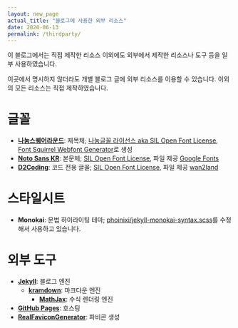 ```yaml
---
layout: new_page
actual_title: "블로그에 사용한 외부 리소스"
date: 2020-06-13
permalink: /thirdparty/
---
```


이 블로그에서는 직접 제작한 리소스 이외에도 외부에서 제작한 리소스나 도구 등을 일부 사용하였습니다.

이곳에서 명시하지 않더라도 개별 블로그 글에 외부 리소스를 이용할 수 있습니다. 이외의 모든 리소스는 직접 제작하였습니다.

# 글꼴

* **[나눔스퀘어라운드](https://hangeul.naver.com/2017/nanum)**: 제목체; [나눔글꼴 라이선스 aka SIL Open Font License](https://help.naver.com/support/contents/contents.help?serviceNo=1074&categoryNo=3497), [Font Squirrel Webfont Generator](https://www.fontsquirrel.com/tools/webfont-generator)로 생성
* **[Noto Sans KR](https://www.google.com/get/noto/)**: 본문체; [SIL Open Font License](https://scripts.sil.org/cms/scripts/page.php?site_id=nrsi&id=OFL), 파일 제공 [Google Fonts](https://fonts.google.com/specimen/Noto+Sans+KR)
* **[D2Coding](https://github.com/naver/d2codingfont)**: 코드 전용 글꼴; [SIL Open Font License](https://github.com/naver/d2codingfont/wiki/Open-Font-License), 파일 제공 [wan2land](https://github.com/wan2land/d2coding)

# 스타일시트

* **Monokai**: 문법 하이라이팅 테마; [phoinixi/jekyll-monokai-syntax.scss](https://gist.github.com/phoinixi/c82317c831371a0807e1)를 수정해서 사용하고 있습니다.

# 외부 도구

* **[Jekyll](https://jekyllrb.com/)**: 블로그 엔진
	* **[kramdown](https://kramdown.gettalong.org/)**: 마크다운 엔진
		* **[MathJax](https://www.mathjax.org/)**: 수식 렌더링 엔진
* **[GitHub Pages](https://pages.github.com/)**: 호스팅
* **[RealFaviconGenerator](https://realfavicongenerator.net/)**: 파비콘 생성